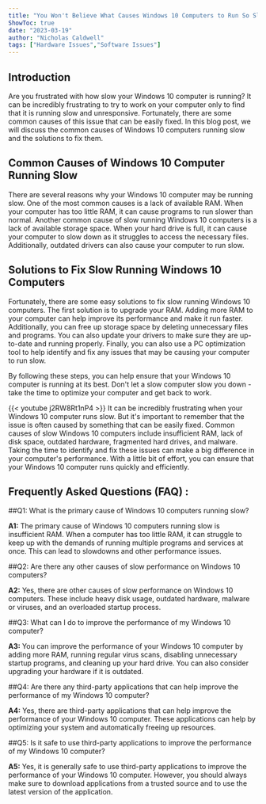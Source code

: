 ```yaml
---
title: "You Won't Believe What Causes Windows 10 Computers to Run So Slow!"
ShowToc: true 
date: "2023-03-19"
author: "Nicholas Caldwell" 
tags: ["Hardware Issues","Software Issues"]
---
```

## Introduction

Are you frustrated with how slow your Windows 10 computer is running? It can be incredibly frustrating to try to work on your computer only to find that it is running slow and unresponsive. Fortunately, there are some common causes of this issue that can be easily fixed. In this blog post, we will discuss the common causes of Windows 10 computers running slow and the solutions to fix them.

## Common Causes of Windows 10 Computer Running Slow

There are several reasons why your Windows 10 computer may be running slow. One of the most common causes is a lack of available RAM. When your computer has too little RAM, it can cause programs to run slower than normal. Another common cause of slow running Windows 10 computers is a lack of available storage space. When your hard drive is full, it can cause your computer to slow down as it struggles to access the necessary files. Additionally, outdated drivers can also cause your computer to run slow.

## Solutions to Fix Slow Running Windows 10 Computers

Fortunately, there are some easy solutions to fix slow running Windows 10 computers. The first solution is to upgrade your RAM. Adding more RAM to your computer can help improve its performance and make it run faster. Additionally, you can free up storage space by deleting unnecessary files and programs. You can also update your drivers to make sure they are up-to-date and running properly. Finally, you can also use a PC optimization tool to help identify and fix any issues that may be causing your computer to run slow.

By following these steps, you can help ensure that your Windows 10 computer is running at its best. Don't let a slow computer slow you down - take the time to optimize your computer and get back to work.

{{< youtube j2RW8Rt1nP4 >}} 
It can be incredibly frustrating when your Windows 10 computer runs slow. But it's important to remember that the issue is often caused by something that can be easily fixed. Common causes of slow Windows 10 computers include insufficient RAM, lack of disk space, outdated hardware, fragmented hard drives, and malware. Taking the time to identify and fix these issues can make a big difference in your computer's performance. With a little bit of effort, you can ensure that your Windows 10 computer runs quickly and efficiently.

## Frequently Asked Questions (FAQ) :
##Q1: What is the primary cause of Windows 10 computers running slow?

**A1:** The primary cause of Windows 10 computers running slow is insufficient RAM. When a computer has too little RAM, it can struggle to keep up with the demands of running multiple programs and services at once. This can lead to slowdowns and other performance issues. 

##Q2: Are there any other causes of slow performance on Windows 10 computers?

**A2:** Yes, there are other causes of slow performance on Windows 10 computers. These include heavy disk usage, outdated hardware, malware or viruses, and an overloaded startup process. 

##Q3: What can I do to improve the performance of my Windows 10 computer?

**A3:** You can improve the performance of your Windows 10 computer by adding more RAM, running regular virus scans, disabling unnecessary startup programs, and cleaning up your hard drive. You can also consider upgrading your hardware if it is outdated. 

##Q4: Are there any third-party applications that can help improve the performance of my Windows 10 computer?

**A4:** Yes, there are third-party applications that can help improve the performance of your Windows 10 computer. These applications can help by optimizing your system and automatically freeing up resources. 

##Q5: Is it safe to use third-party applications to improve the performance of my Windows 10 computer?

**A5:** Yes, it is generally safe to use third-party applications to improve the performance of your Windows 10 computer. However, you should always make sure to download applications from a trusted source and to use the latest version of the application.




